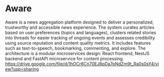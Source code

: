 # Aware
Aware is a news aggregation platform designed to deliver a personalized, trustworthy and accessible news experience. The system curates articles based on user preferences (topics and languages), clusters related stories into threads for easier tracking of ongoing events and assesses credibility using source reputation and content quality metrics. It includes features such as text-to-speech, bookmarking, commenting, and explore. The architecture is a modular microservices design: React frontend, NestJS backend and FastAPI microservice for content processing.
https://drive.google.com/file/d/1hOCr6Cn70EJ8pDa7pNdZm9t_Ra0s0sY4/view?usp=sharing
